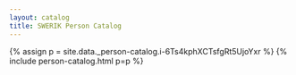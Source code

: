 ```yaml
---
layout: catalog
title: SWERIK Person Catalog
---
```

{% assign p = site.data._person-catalog.i-6Ts4kphXCTsfgRt5UjoYxr %}
{% include person-catalog.html p=p %}

